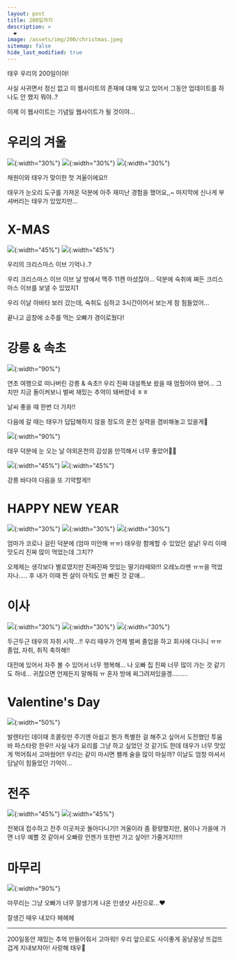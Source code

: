 ```yaml
---
layout: post
title: 200일까지
description: >
  ❤️
image: /assets/img/200/christmas.jpeg
sitemap: false
hide_last_modified: true
---
```


태우 우리의 200일이야!

사실 사귀면서 정신 없고 이 웹사이트의 존재에 대해 잊고 있어서 그동안 업데이트를 하나도 안 했지 뭐야..?

이제 이 웹사이트는 기념일 웹사이트가 될 것이야...

# 우리의 겨울

![](/assets/img/200/IMG_5145.jpeg){:width="30%"}
![](/assets/img/200/IMG_5178.jpeg){:width="30%"}
![](/assets/img/200/IMG_5275.jpeg){:width="30%"}

채원이와 태우가 맞이한 첫 겨울이에요!! 

태우가 눈오리 도구를 가져온 덕분에 아주 재미난 경험을 했어요,,~ 마지막에 신나게 부셔버리는 태우가 있었지만...

# X-MAS

![](/assets/img/200/IMG_5498.jpeg){:width="45%"}
![](/assets/img/200/christmas.jpeg){:width="45%"}

우리의 크리스마스 이브 기억나..?

우리 크리스마스 이브 이브 날 방에서 맥주 11캔 마셨잖아... 덕분에 숙취에 쪄든 크리스마스 이브를 보낼 수 있었지1

우리 이날 아바타 보러 갔는데, 숙취도 심하고 3시간이어서 보는게 참 힘들었어...

끝나고 곱창에 소주를 먹는 오빠가 경이로웠다!

# 강릉 & 속초

![](/assets/img/200/IMG_6444.jpeg){:width="90%"}

연초 여행으로 떠나버린 강릉 & 속초!! 우리 진쨔 대설특보 왔을 때 멈췄어야 됐어... 그치만 지금 돌이켜보니 벌써 재밌는 추억이 돼버렸네 ㅎㅎ

날씨 좋을 때 한번 더 가자!!

다음에 갈 때는 태우가 답답해하지 않을 정도의 운전 실력을 겸비해놓고 있을게🚗

![](/assets/img/200/IMG_6544.jpeg){:width="90%"}

태우 덕분에 눈 오는 날 야외온천의 감성을 만끽해서 너무 좋았어💖💖

![](/assets/img/200/IMG_6632.jpeg){:width="45%"}
![](/assets/img/200/IMG_6898.jpeg){:width="45%"}

강릉 바다야 다음을 또 기약할게!!

# HAPPY NEW YEAR

![](/assets/img/200/IMG_7230.jpeg){:width="30%"}
![](/assets/img/200/IMG_7252.jpeg){:width="30%"}
![](/assets/img/200/IMG_7348.jpeg){:width="30%"}

엄마가 코로나 걸린 덕분에 (엄마 미안해 ㅠㅠ) 태우랑 함께할 수 있었던 설날! 우리 이때 맛도리 진짜 많이 먹었는데 그치??

오제제는 생각보다 별로였지만 진짜진짜 맛있는 딸기라떼와!!! 오레노라멘 ㅠㅠ을 먹었자나..... 후 내가 이때 찐 살이 아직도 안 빠진 것 같애...

# 이사
![](/assets/img/200/IMG_7489.jpeg){:width="30%"}
![](/assets/img/200/IMG_7492.jpeg){:width="30%"}
![](/assets/img/200/IMG_7512.jpeg){:width="30%"}

두근두근 태우의 자취 시작...!! 우리 때우가 언제 벌써 졸업을 하고 회사에 다니니 ㅠㅠ 졸업, 자취, 취직 축하해!!

대전에 있어서 자주 볼 수 있어서 너무 행복해... 나 오빠 집 진짜 너무 많이 가는 것 같기도 하네... 귀찮으면 언제든지 말해줘 ㅠ 혼자 방에 찌그려져있을겡.........

# Valentine's Day
![](/assets/img/200/IMG_7993.jpeg){:width="50%"}

발렌타인 데이때 초콜릿만 주기엔 아쉽고 뭔가 특별한 걸 해주고 싶어서 도전했던 투움바 파스타랑 한우!! 사실 내가 요리를 그냥 하고 싶었던 것 같기도 한데 태우가 너무 맛있게 먹어줘서 고마웠어!! 우리는 같이 마시면 왤캐 술을 많이 마실까? 이날도 엄청 마셔서 담날이 힘들었던 기억이...

# 전주
![](/assets/img/200/IMG_8629.jpeg){:width="45%"}
![](/assets/img/200/IMG_4565.jpeg){:width="45%"}

전북대 접수하고 전주 이곳저곳 돌아다니기!! 겨울이라 좀 황량했지만, 봄이나 가을에 가면 너무 예쁠 것 같아서 오빠랑 언젠가 또한번 가고 싶어!! 가줄거지!!!!!

# 마무리
![](/assets/img/200/IMG_8880.jpeg){:width="90%"}

마무리는 그냥 오빠가 너무 잘생기게 나온 인생샷 사진으로...❤️

잘생긴 때우 내꼬다 헤헤헤 

---

200일동안 재밌는 추억 만들어줘서 고마워!! 우리 앞으로도 사이좋게 꽁냥꽁냥 뜨겁뜨겁게 지내보쟈아! 사랑해 태우🥰